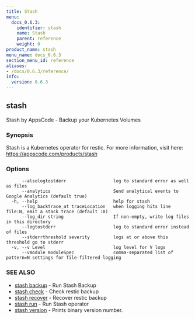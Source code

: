 ```yaml
---
title: Stash
menu:
  docs_0.6.3:
    identifier: stash
    name: Stash
    parent: reference
    weight: 0
product_name: stash
menu_name: docs_0.6.3
section_menu_id: reference
aliases:
- /docs/0.6.3/reference/
info:
  version: 0.6.3
---
```


## stash

Stash by AppsCode - Backup your Kubernetes Volumes

### Synopsis

Stash is a Kubernetes operator for restic. For more information, visit here: https://appscode.com/products/stash

### Options

```
      --alsologtostderr                  log to standard error as well as files
      --analytics                        Send analytical events to Google Analytics (default true)
  -h, --help                             help for stash
      --log_backtrace_at traceLocation   when logging hits line file:N, emit a stack trace (default :0)
      --log_dir string                   If non-empty, write log files in this directory
      --logtostderr                      log to standard error instead of files
      --stderrthreshold severity         logs at or above this threshold go to stderr
  -v, --v Level                          log level for V logs
      --vmodule moduleSpec               comma-separated list of pattern=N settings for file-filtered logging
```

### SEE ALSO

* [stash backup](/docs/0.6.3/reference/stash_backup)	 - Run Stash Backup
* [stash check](/docs/0.6.3/reference/stash_check)	 - Check restic backup
* [stash recover](/docs/0.6.3/reference/stash_recover)	 - Recover restic backup
* [stash run](/docs/0.6.3/reference/stash_run)	 - Run Stash operator
* [stash version](/docs/0.6.3/reference/stash_version)	 - Prints binary version number.

